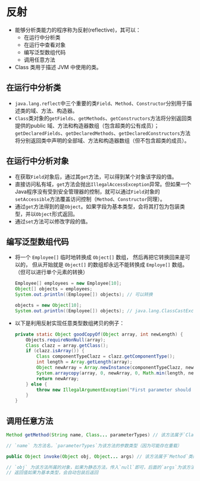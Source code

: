 # 反射

* 能够分析类能力的程序称为反射(reflective)，其可以：
  * 在运行中分析类
  * 在运行中查看对象
  * 编写泛型数组代码
  * 调用任意方法
* Class 类用于描述 JVM 中使用的类。

## 在运行中分析类

* `java.lang.reflect`中三个重要的类`Field`、`Method`、`Constructor`分别用于描述类的域、方法、构造器。
* `Class`类对象的`getFields`、`getMethods`、`getConstructors`方法将分别返回类提供的public 域、方法和构造器数组（包含超类的公有成员）；`getDeclaredFields`、`getDeclaredMethods`、`getDeclaredConstructors`方法将分别返回类中声明的全部域、方法和构造器数组（但不包含超类的成员）。

## 在运行中分析对象

* 在获取`Field`对象后，通过其`get`方法，可以得到某个对象该字段的值。
* 直接访问私有域，`get`方法会抛出`IllegalAccessException`异常。但如果一个Java程序没有受到安全管理器的控制，就可以通过`Field`对象的`setAccessible`方法覆盖访问控制（`Method`、`Constructor`同理）。
* 通过`get`方法得到的是`Object`。如果字段为基本类型，会将其打包为包装类型，并以`Object`形式返回。
* 通过`set`方法可以修改字段的值。

## 编写泛型数组代码

* 将一个 `Employee[]` 临时地转换成 `Object[]` 数组， 然后再把它转换回来是可以的， 但从开始就是 `Object[]` 的数组却永远不能转换成 `Employe[]` 数组。（但可以进行单个元素的转换）
    ```java
    Employee[] employees = new Employee[10];
    Object[] objects = employees;
    System.out.println((Employee[]) objects); // 可以转换

    objects = new Object[10];
    System.out.println((Employee[]) objects); // java.lang.ClassCastException
    ```
* 以下是利用反射实现任意类型数组拷贝的例子：
    ```java
    private static Object goodCopyOf(Object array, int newLength) {
        Objects.requireNonNull(array);
        Class clazz = array.getClass();
        if (clazz.isArray()) {
            Class componentTypeClazz = clazz.getComponentType();
            int length = Array.getLength(array);
            Object newArray = Array.newInstance(componentTypeClazz, newLength);
            System.arraycopy(array, 0, newArray, 0, Math.min(length, newLength));
            return newArray;
        } else {
            throw new IllegalArgumentException("First parameter should be an array.");
        }
    }
    ```

## 调用任意方法

```java
Method getMethod(String name, Class... parameterTypes) // 该方法属于`Class`类的实例对象

// `name` 为方法名，`parameterTypes`为该方法的参数类型（因为可能存在重载）
```

```java
public Object invoke(Object obj, Object... args) // 该方法属于`Method`类的实例对象

// `obj` 为该方法所属的对象，如果为静态方法，传入`null`即可，后面的`args`为该方法所需的参数
// 返回值如果为基本类型，会自动包装后返回
```
